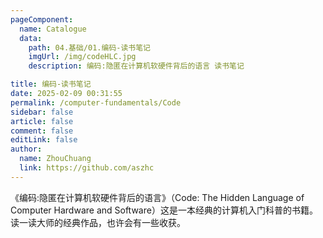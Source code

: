 ```yaml
---
pageComponent:
  name: Catalogue
  data:
    path: 04.基础/01.编码-读书笔记
    imgUrl: /img/codeHLC.jpg
    description: 编码:隐匿在计算机软硬件背后的语言 读书笔记 

title: 编码-读书笔记
date: 2025-02-09 00:31:55
permalink: /computer-fundamentals/Code
sidebar: false
article: false
comment: false
editLink: false
author:
  name: ZhouChuang
  link: https://github.com/aszhc
---
```


《编码:隐匿在计算机软硬件背后的语言》（Code: The Hidden Language of Computer Hardware and Software）这是一本经典的计算机入门科普的书籍。
读一读大师的经典作品，也许会有一些收获。